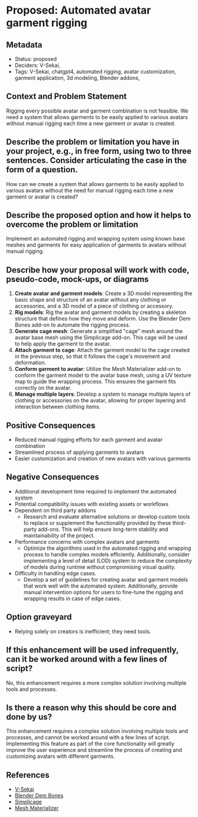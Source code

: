 # Proposed: Automated avatar garment rigging

## Metadata

- Status: proposed
- Deciders: V-Sekai,
- Tags: V-Sekai, chatgpt4, automated rigging, avatar customization, garment application, 3d modeling, Blender addons,

## Context and Problem Statement

Rigging every possible avatar and garment combination is not feasible. We need a system that allows garments to be easily applied to various avatars without manual rigging each time a new garment or avatar is created.

## Describe the problem or limitation you have in your project, e.g., in free form, using two to three sentences. Consider articulating the case in the form of a question.

How can we create a system that allows garments to be easily applied to various avatars without the need for manual rigging each time a new garment or avatar is created?

## Describe the proposed option and how it helps to overcome the problem or limitation

Implement an automated rigging and wrapping system using known base meshes and garments for easy application of garments to avatars without manual rigging.

## Describe how your proposal will work with code, pseudo-code, mock-ups, or diagrams

1. **Create avatar and garment models**: Create a 3D model representing the basic shape and structure of an avatar without any clothing or accessories, and a 3D model of a piece of clothing or accessory.
2. **Rig models**: Rig the avatar and garment models by creating a skeleton structure that defines how they move and deform. Use the Blender Dem Bones add-on to automate the rigging process.
3. **Generate cage mesh**: Generate a simplified "cage" mesh around the avatar base mesh using the Simplicage add-on. This cage will be used to help apply the garment to the avatar.
4. **Attach garment to cage**: Attach the garment model to the cage created in the previous step, so that it follows the cage's movement and deformation.
5. **Conform garment to avatar**: Utilize the Mesh Materializer add-on to conform the garment model to the avatar base mesh, using a UV texture map to guide the wrapping process. This ensures the garment fits correctly on the avatar.
6. **Manage multiple layers**: Develop a system to manage multiple layers of clothing or accessories on the avatar, allowing for proper layering and interaction between clothing items.

## Positive Consequences

- Reduced manual rigging efforts for each garment and avatar combination
- Streamlined process of applying garments to avatars
- Easier customization and creation of new avatars with various garments

## Negative Consequences

- Additional development time required to implement the automated system
- Potential compatibility issues with existing assets or workflows
- Dependent on third party addons
  - Research and evaluate alternative solutions or develop custom tools to replace or supplement the functionality provided by these third-party add-ons. This will help ensure long-term stability and maintainability of the project.
- Performance concerns with complex avatars and garments
  - Optimize the algorithms used in the automated rigging and wrapping process to handle complex models efficiently. Additionally, consider implementing a level of detail (LOD) system to reduce the complexity of models during runtime without compromising visual quality.
- Difficulty in handling edge cases.
  - Develop a set of guidelines for creating avatar and garment models that work well with the automated system. Additionally, provide manual intervention options for users to fine-tune the rigging and wrapping results in case of edge cases.

## Option graveyard

- Relying solely on creators is inefficient; they need tools.

## If this enhancement will be used infrequently, can it be worked around with a few lines of script?

No, this enhancement requires a more complex solution involving multiple tools and processes.

## Is there a reason why this should be core and done by us?

This enhancement requires a complex solution involving multiple tools and processes, and cannot be worked around with a few lines of script. Implementing this feature as part of the core functionality will greatly improve the user experience and streamline the process of creating and customizing avatars with different garments.

## References

- [V-Sekai](https://v-sekai.org/)
- [Blender Dem Bones](https://blendermarket.com/products/blender-dembones)
- [Simplicage](https://blendermarket.com/products/simplicage)
- [Mesh Materializer](https://blendermarket.com/products/mesh-materializer)
